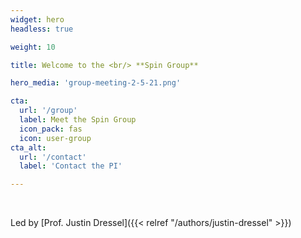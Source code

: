 ```yaml
---
widget: hero
headless: true  

weight: 10  

title: Welcome to the <br/> **Spin Group**

hero_media: 'group-meeting-2-5-21.png'

cta:
  url: '/group'
  label: Meet the Spin Group
  icon_pack: fas
  icon: user-group
cta_alt:
  url: '/contact'
  label: 'Contact the PI'

---
```

<br/>

Led by [Prof. Justin Dressel]({{< relref "/authors/justin-dressel" >}})

<br/>
